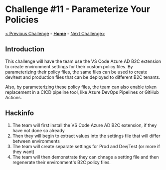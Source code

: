# Challenge \#11 - Parameterize Your Policies

[< Previous Challenge](./10-appinsights.md) - **[Home](./README.md)** - [Next Challenge>](./12-monitor.md)
## Introduction

This challenge will have the team use the VS Code Azure AD B2C extension to create environment settings for their custom policy files. By parameterizing their policy files, the same files can be used to create dev/test and production files that can be deployed to different B2C tenants.

Also, by parameterizing these policy files, the team can also enable token replacement in a CICD pipeline tool, like Azure DevOps Pipelines or GitHub Actions.


## Hackinfo

1. The team will first install the VS Code Azure AD B2C extension, if they have not done so already
2. Then they will begin to extract values into the settings file that will differ between environments
3. The team will create separate settings for Prod and Dev/Test (or more if they want)
4. The team will then demonstrate they can chnage a setting file and then regenerate their environment's B2C policy files.


